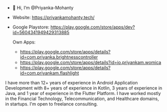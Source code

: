 - 👋 Hi, I’m @Priyanka-Mohanty
- Website: https://priyankamohanty.tech/
- Google Playstore: https://play.google.com/store/apps/dev?id=5604341949429313885

     Own Apps:
  
    - https://play.google.com/store/apps/details?id=com.priyanka.brightnesscontroller
    - https://play.google.com/store/apps/details?id=io.priyankam.womica
    - https://play.google.com/store/apps/details?id=com.priyankam.flashlight

I have more than 12+ years of experience in Android Application Development with 8+ years of experience in Kotlin, 3 years of experience in Java, and 1 year of experience in the Flutter Platform.
I have worked mostly in the Financial Technology, Telecommunication, and Healthcare domains, in startups. I'm open to freelance consulting.

